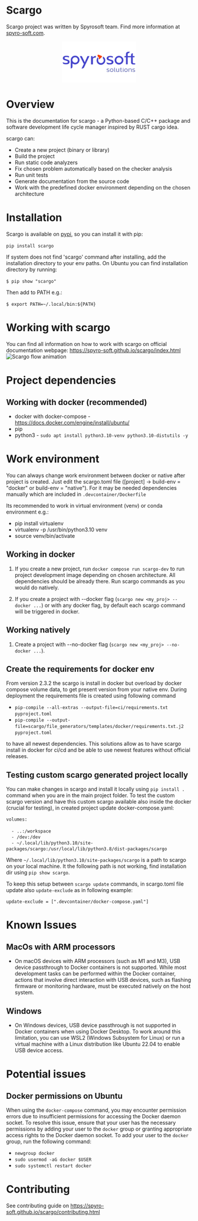 # Scargo
Scargo project was written by Spyrosoft team. Find more information at [spyro-soft.com](https://spyro-soft.com/career).
<p align="center">
    <img src="https://raw.githubusercontent.com/Spyro-Soft/scargo/develop/docs/source/_static/spyrosoft_solutions_logo_color.png" alt="drawing" width="200"/>
</p>

# Overview
This is the documentation for scargo - a Python-based C/C++ package and software development life cycle manager inspired by RUST cargo idea.

scargo can:

- Create a new project (binary or library)
- Build the project
- Run static code analyzers
- Fix chosen problem automatically based on the checker analysis
- Run unit tests
- Generate documentation from the source code
- Work with the predefined docker environment depending on the chosen architecture

# Installation
Scargo is available on [pypi](https://pypi.org/project/scargo/), so you can install it with pip:

```pip install scargo```

If system does not find 'scargo' command after installing, add the installation directory to your env paths. On Ubuntu you can find installation directory by running:

```$ pip show "scargo"```

Then add to PATH e.g.:

```$ export PATH=~/.local/bin:${PATH}```

# Working with scargo
You can find all information on how to work with scargo on official documentation webpage: https://spyro-soft.github.io/scargo/index.html
![Scargo flow animation](https://raw.githubusercontent.com/Spyro-Soft/scargo/develop/docs/source/_static/scargo_flow_docker.svg)

# Project dependencies
## Working with docker (recommended)
- docker with docker-compose - https://docs.docker.com/engine/install/ubuntu/
- pip
- python3 - `sudo apt install python3.10-venv python3.10-distutils -y`

# Work environment
You can always change work environment between docker or native after project is created.
Just edit the scargo.toml file ([project] -> build-env = "docker" or build-env = "native").
For it may be needed dependencies manually which are included in `.devcontainer/Dockerfile`

Its recommended to work in virtual environment (venv) or conda environment e.g.:
- pip install virtualenv
- virtualenv -p /usr/bin/python3.10 venv
- source venv/bin/activate


## Working in docker
1) If you create a new project, run `docker compose run scargo-dev` to run project development image depending on chosen architecture. All dependencies should be already there.
Run scargo commands as you would do natively.

2) If you create a project with --docker flag (`scargo new <my_proj> --docker ...`) or with any docker flag, by default each scargo command will be triggered in docker.

## Working natively
1) Create a project with --no-docker flag (`scargo new <my_proj> --no-docker ...`).

## Create the requirements for docker env
From version 2.3.2 the scargo is install in docker but overload by docker compose volume data, to get present version from your native env.
During deployment the requirements file is created using following command

 - `pip-compile --all-extras --output-file=ci/requirements.txt pyproject.toml`
 - `pip-compile --output-file=scargo/file_generators/templates/docker/requirements.txt.j2 pyproject.toml`

to have all newest dependencies. This solutions allow as to have scargo install in docker for ci/cd and be able to use newest features without official releases.  

## Testing custom scargo generated project locally
You can make changes in scargo and install it locally using ```pip install .``` command when you are in the main project folder.
To test the custom scargo version and have this custom scargo available also inside the docker (crucial for testing), in created project update  docker-compose.yaml:

    volumes:

      - ..:/workspace
      - /dev:/dev
      - ~/.local/lib/python3.10/site-packages/scargo:/usr/local/lib/python3.8/dist-packages/scargo

Where ```~/.local/lib/python3.10/site-packages/scargo``` is a path to scargo on your local machine. It the following path is not working, find installation dir using ```pip show scargo```.

To keep this setup between ```scargo update``` commands, in scargo.toml file update also ```update-exclude``` as in following example:

    update-exclude = [".devcontainer/docker-compose.yaml"]

# Known Issues

## MacOs with ARM processors
- On macOS devices with ARM processors (such as M1 and M3), USB device passthrough to Docker containers is not supported. While most development tasks can be performed within the Docker container, actions that involve direct interaction with USB devices, such as flashing firmware or monitoring hardware, must be executed natively on the host system.

## Windows

- On Windows devices, USB device passthrough is not supported in Docker containers when using Docker Desktop. To work around this limitation, you can use WSL2 (Windows Subsystem for Linux) or run a virtual machine with a Linux distribution like Ubuntu 22.04 to enable USB device access.

# Potential issues

## Docker permissions on Ubuntu

When using the `docker-compose` command, you may encounter permission errors due to insufficient permissions for accessing the Docker daemon socket. To resolve this issue, ensure that your user has the necessary permissions by adding your user to the `docker` group or granting appropriate access rights to the Docker daemon socket.
To add your user to the `docker` group, run the following command:
- `newgroup docker`
- `sudo usermod -aG docker $USER`
- `sudo systemctl restart docker`

# Contributing

See contributing guide on https://spyro-soft.github.io/scargo/contributing.html
